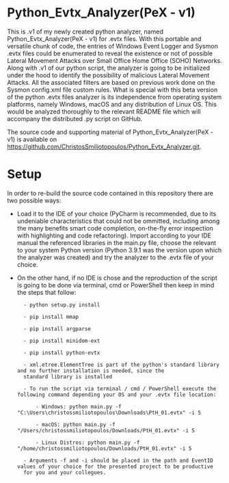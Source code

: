 # Python_Evtx_Analyzer(PeX - v1)

This is .v1 of my newly created python analyzer, named Python_Evtx_Analyzer(PeX - v1) for .evtx files. With this
portable and versatile chunk of code, the entries of Windows Event Logger and Sysmon .evtx files could be
enumerated to reveal the existence or not of possible Lateral Movement Attacks over Small Office Home Office (SOHO)
Networks. Along with .v1 of our python script, the analyzer is going to be initialized under the hood to identify the
possibility of malicious Lateral Movement Attacks. All the associated filters are based on previous work done on
the Sysmon config.xml file custom rules. What is special with this beta version of the python .evtx files analyzer is
its independence from operating system platforms, namely Windows, macOS and any distribution of Linux OS. This
would be analyzed thoroughly to the relevant README file which will accompany the distributed .py script on GitHub.

The source code and supporting material of Python_Evtx_Analyzer(PeX - v1) is available on
https://github.com/ChristosSmiliotopoulos/Python_Evtx_Analyzer.git.

# Setup 

In order to re-build the source code contained in this repository there are two possible ways:

- Load it to the IDE of your choice (PyCharm is recommended, due to its undeniable characteristics that could not be
ommitted, including among the many benefits smart code completion, on-the-fly error inspection with highlighting and 
code refactoring). Import according to your IDE manual the referenced libraries in the main.py file, choose the relevant
to your system Python version (Python 3.9.1 was the version upon which the analyzer was created) and try the analyzer to the 
.evtx file of your choice.

- On the other hand, if no IDE is chose and the reproduction of the script is going to be done via terminal, cmd or 
PowerShell then keep in mind the steps that follow:
		
		- python setup.py install
		
		- pip install mmap
		
		- pip install argparse
				
		- pip install minidom-ext
		
		- pip install python-evtx
		
		- xml.etree.ElementTree is part of the python's standard library and no further installation is needed, since the 
		standard library is installed
		
		- To run the script via terminal / cmd / PowerShell execute the following command depending your OS and your .evtx file location:
		
			- Windows: python main.py -f "C:\Users\christossmiliotopoulos\Downloads\PtH_01.evtx" -i 5
			
			- macOS: python main.py -f "/Users/christossmiliotopoulos/Downloads/PtH_01.evtx" -i 5
			
			- Linux Distros: python main.py -f "/home/christossmiliotopoulos/Downloads/PtH_01.evtx" -i 5
			
		- Arguments -f and -i should be placed in the path and EventID values of your choice for the presented project to be productive 
		for you and your collegues. 

